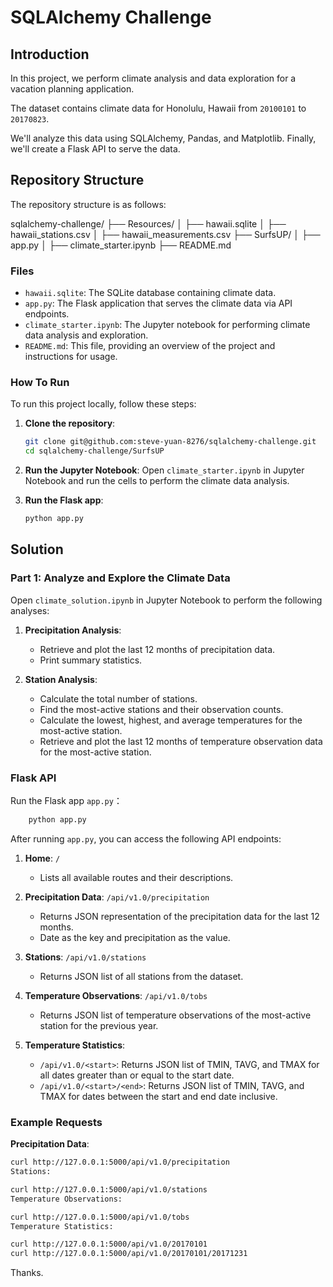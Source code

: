 # SQLAlchemy Challenge

## Introduction

In this project, we perform climate analysis and data exploration for a vacation planning application. 

The dataset contains climate data for Honolulu, Hawaii from `20100101` to `20170823`.

We'll analyze this data using SQLAlchemy, Pandas, and Matplotlib. Finally, we'll create a Flask API to serve the data.

## Repository Structure

The repository structure is as follows:

sqlalchemy-challenge/
├── Resources/
│ ├── hawaii.sqlite
│ ├── hawaii_stations.csv
│ ├── hawaii_measurements.csv
├── SurfsUP/
│ ├── app.py
│ ├── climate_starter.ipynb
├── README.md


### Files

- `hawaii.sqlite`: The SQLite database containing climate data.
- `app.py`: The Flask application that serves the climate data via API endpoints.
- `climate_starter.ipynb`: The Jupyter notebook for performing climate data analysis and exploration.
- `README.md`: This file, providing an overview of the project and instructions for usage.

### How To Run

To run this project locally, follow these steps:

1. **Clone the repository**:
    ```sh
    git clone git@github.com:steve-yuan-8276/sqlalchemy-challenge.git
    cd sqlalchemy-challenge/SurfsUP
    ```

2. **Run the Jupyter Notebook**:
    Open `climate_starter.ipynb` in Jupyter Notebook and run the cells to perform the climate data analysis.

3. **Run the Flask app**:
    ```sh
    python app.py
    ```

## Solution

### Part 1: Analyze and Explore the Climate Data

Open `climate_solution.ipynb` in Jupyter Notebook to perform the following analyses:

1. **Precipitation Analysis**:
    - Retrieve and plot the last 12 months of precipitation data.
    - Print summary statistics.

2. **Station Analysis**:
    - Calculate the total number of stations.
    - Find the most-active stations and their observation counts.
    - Calculate the lowest, highest, and average temperatures for the most-active station.
    - Retrieve and plot the last 12 months of temperature observation data for the most-active station.

### Flask API

Run the Flask app `app.py`：

```sh
    python app.py
```

After running `app.py`, you can access the following API endpoints:

1. **Home**: `/`
    - Lists all available routes and their descriptions.

2. **Precipitation Data**: `/api/v1.0/precipitation`
    - Returns JSON representation of the precipitation data for the last 12 months.
    - Date as the key and precipitation as the value.

3. **Stations**: `/api/v1.0/stations`
    - Returns JSON list of all stations from the dataset.

4. **Temperature Observations**: `/api/v1.0/tobs`
    - Returns JSON list of temperature observations of the most-active station for the previous year.

5. **Temperature Statistics**:
    - `/api/v1.0/<start>`: Returns JSON list of TMIN, TAVG, and TMAX for all dates greater than or equal to the start date.
    - `/api/v1.0/<start>/<end>`: Returns JSON list of TMIN, TAVG, and TMAX for dates between the start and end date inclusive.

### Example Requests

**Precipitation Data**:
```sh
curl http://127.0.0.1:5000/api/v1.0/precipitation
Stations:

curl http://127.0.0.1:5000/api/v1.0/stations
Temperature Observations:

curl http://127.0.0.1:5000/api/v1.0/tobs
Temperature Statistics:

curl http://127.0.0.1:5000/api/v1.0/20170101
curl http://127.0.0.1:5000/api/v1.0/20170101/20171231
```


Thanks.